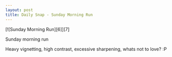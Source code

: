 ```yaml
---
layout: post
title: Daily Snap - Sunday Morning Run
---
```

<div markdown="1" class="border">
[![Sunday Morning Run][6]][7]

   [6]: http://lh4.ggpht.com/_jwSLTQWHss4/S-YS0MM1rqI/AAAAAAAABL0/LdYFzqdWQgw/DSC_5141%5B10%5D.jpg?imgmax=800 (Sunday Morning Run)
   [7]: http://www.flickr.com/photos/fajarnurdiansyah/4440910886/

Sunday morning run
</div>

Heavy vignetting, high contrast, excessive sharpening, whats not to love? :P